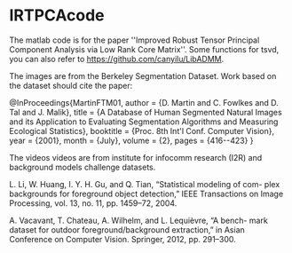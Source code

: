 # IRTPCAcode
The matlab code is for the paper ''Improved Robust Tensor Principal Component Analysis via Low Rank Core Matrix''. Some functions for tsvd, you can also refer to https://github.com/canyilu/LibADMM.

The images are from the Berkeley Segmentation Dataset. Work based on the dataset should cite the paper:

@InProceedings{MartinFTM01,
  author = {D. Martin and C. Fowlkes and D. Tal and J. Malik},
  title = {A Database of Human Segmented Natural Images and its
           Application to Evaluating Segmentation Algorithms and
           Measuring Ecological Statistics},
  booktitle = {Proc. 8th Int'l Conf. Computer Vision},
  year = {2001},
  month = {July},
  volume = {2},
  pages = {416--423}
}

The videos videos are from institute for infocomm research (I2R) and background models challenge datasets.

L. Li, W. Huang, I. Y. H. Gu, and Q. Tian, “Statistical modeling of com-
plex backgrounds for foreground object detection,” IEEE Transactions
on Image Processing, vol. 13, no. 11, pp. 1459–72, 2004.

A. Vacavant, T. Chateau, A. Wilhelm, and L. Lequièvre, “A bench-
mark dataset for outdoor foreground/background extraction,” in Asian
Conference on Computer Vision. Springer, 2012, pp. 291–300.
